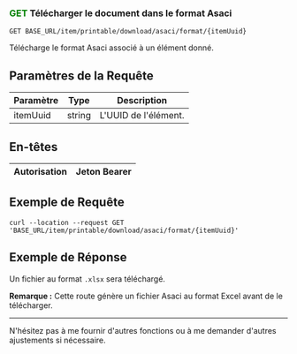 ### <span style="color:green">GET</span> Télécharger le document dans le format Asaci

```plaintext
GET BASE_URL/item/printable/download/asaci/format/{itemUuid}
```

Télécharge le format Asaci associé à un élément donné.

## Paramètres de la Requête

| Paramètre | Type   | Description            |
| --------- | ------ | ---------------------- |
| itemUuid  | string | L'UUID de l'élément.   |

## En-têtes

| Autorisation | Jeton Bearer |
| ------------- | ----------- |

## Exemple de Requête

```curl
curl --location --request GET 'BASE_URL/item/printable/download/asaci/format/{itemUuid}'
```

## Exemple de Réponse

Un fichier au format `.xlsx` sera téléchargé.

**Remarque :** Cette route génère un fichier Asaci au format Excel avant de le télécharger.

---

N'hésitez pas à me fournir d'autres fonctions ou à me demander d'autres ajustements si nécessaire.